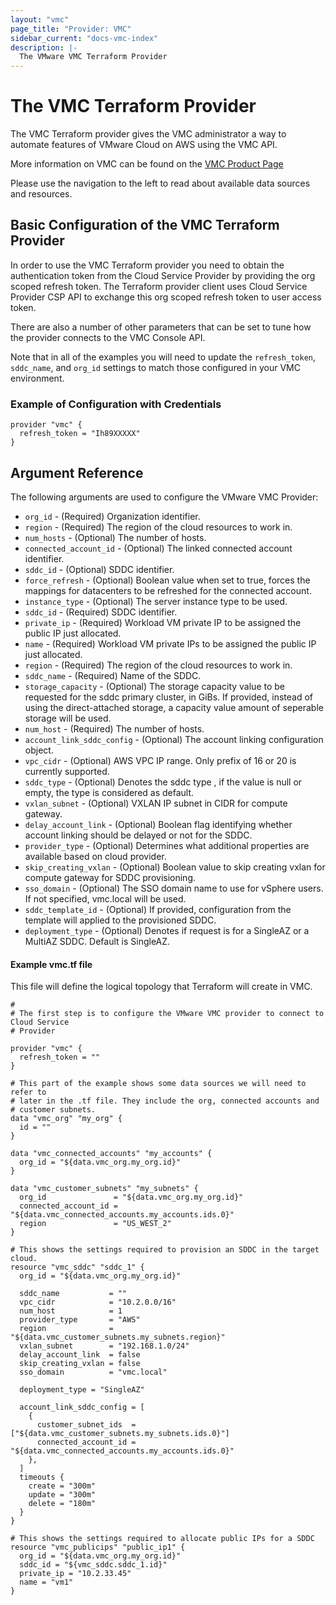 ```yaml
---
layout: "vmc"
page_title: "Provider: VMC"
sidebar_current: "docs-vmc-index"
description: |-
  The VMware VMC Terraform Provider
---
```


# The VMC Terraform Provider

The VMC Terraform provider gives the VMC administrator a way to automate features
of VMware Cloud on AWS using the VMC API.

More information on VMC can be found on the [VMC Product
Page](https://cloud.vmware.com/vmc-aws)

Please use the navigation to the left to read about available data sources and
resources.

## Basic Configuration of the VMC Terraform Provider

In order to use the VMC Terraform provider you need to obtain the authentication
token from the Cloud Service Provider by providing the org scoped refresh token. 
The Terraform provider client uses Cloud Service Provider CSP API 
to exchange this org scoped refresh token to user access token. 


There are also a number of other parameters that can be set to tune how the
provider connects to the VMC Console API. 

Note that in all of the examples you will need to update the `refresh_token`,
`sddc_name`, and `org_id` settings to match those configured in your VMC
environment.

### Example of Configuration with Credentials

```hcl
provider "vmc" {
  refresh_token = "Ih89XXXXX"
}

```

## Argument Reference

The following arguments are used to configure the VMware VMC Provider:

* `org_id` - (Required) Organization identifier.
* `region` - (Required) The region of the cloud resources to work in.
* `num_hosts` - (Optional) The number of hosts.
* `connected_account_id` - (Optional) The linked connected account identifier.
* `sddc_id` - (Optional) SDDC identifier.
* `force_refresh` - (Optional) Boolean value when set to true, forces the mappings for datacenters 
   to be refreshed for the connected account.
* `instance_type` - (Optional) The server instance type to be used.
* `sddc_id` - (Required) SDDC identifier.
* `private_ip` - (Required) Workload VM private IP to be assigned the public IP just allocated.
* `name` - (Required) Workload VM private IPs to be assigned the public IP just allocated.
* `region` - (Required)  The region of the cloud resources to work in.
* `sddc_name` - (Required) Name of the SDDC.
* `storage_capacity` - (Optional) The storage capacity value to be requested for the sddc 
   primary cluster, in GiBs. If provided, instead of using the direct-attached storage, a 
   capacity value amount of seperable storage will be used.
* `num_host` - (Required) The number of hosts.
* `account_link_sddc_config` - (Optional) The account linking configuration object.
* `vpc_cidr` - (Optional) AWS VPC IP range. Only prefix of 16 or 20 is currently supported.
* `sddc_type` - (Optional) Denotes the sddc type , if the value is null or empty, the type 
   is considered as default.
* `vxlan_subnet` - (Optional) VXLAN IP subnet in CIDR for compute gateway.
* `delay_account_link` - (Optional)  Boolean flag identifying whether account linking 
   should be delayed or not for the SDDC.
* `provider_type` - (Optional)  Determines what additional properties are available 
   based on cloud provider.
* `skip_creating_vxlan` - (Optional) Boolean value to skip creating vxlan for 
   compute gateway for SDDC provisioning.
* `sso_domain` - (Optional) The SSO domain name to use for vSphere users. 
   If not specified, vmc.local will be used.
* `sddc_template_id` - (Optional) If provided, configuration from the template will 
   applied to the provisioned SDDC.
* `deployment_type` - (Optional) Denotes if request is for a SingleAZ 
   or a MultiAZ SDDC. Default is SingleAZ.

#### Example vmc.tf file

This file will define the logical topology that Terraform will
create in VMC.

```hcl
#
# The first step is to configure the VMware VMC provider to connect to Cloud Service 
# Provider 

provider "vmc" {
  refresh_token = ""
}

# This part of the example shows some data sources we will need to refer to
# later in the .tf file. They include the org, connected accounts and 
# customer subnets.
data "vmc_org" "my_org" {
  id = ""
}

data "vmc_connected_accounts" "my_accounts" {
  org_id = "${data.vmc_org.my_org.id}"
}

data "vmc_customer_subnets" "my_subnets" {
  org_id               = "${data.vmc_org.my_org.id}"
  connected_account_id = "${data.vmc_connected_accounts.my_accounts.ids.0}"
  region               = "US_WEST_2"
}

# This shows the settings required to provision an SDDC in the target cloud.
resource "vmc_sddc" "sddc_1" {
  org_id = "${data.vmc_org.my_org.id}"

  sddc_name           = ""
  vpc_cidr            = "10.2.0.0/16"
  num_host            = 1
  provider_type       = "AWS"
  region              = "${data.vmc_customer_subnets.my_subnets.region}"
  vxlan_subnet        = "192.168.1.0/24"
  delay_account_link  = false
  skip_creating_vxlan = false
  sso_domain          = "vmc.local"

  deployment_type = "SingleAZ"

  account_link_sddc_config = [
    {
      customer_subnet_ids  = ["${data.vmc_customer_subnets.my_subnets.ids.0}"]
      connected_account_id = "${data.vmc_connected_accounts.my_accounts.ids.0}"
    },
  ]
  timeouts {
    create = "300m"
    update = "300m"
    delete = "180m"
  }
}

# This shows the settings required to allocate public IPs for a SDDC
resource "vmc_publicips" "public_ip1" {
  org_id = "${data.vmc_org.my_org.id}"
  sddc_id = "${vmc_sddc.sddc_1.id}"
  private_ip = "10.2.33.45"
  name = "vm1"
}
```


